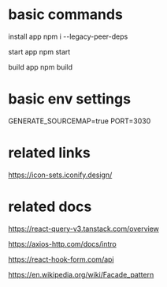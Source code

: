 # basic commands

install app
npm i --legacy-peer-deps

start app
npm start

build app
npm build

# basic env settings

GENERATE_SOURCEMAP=true
PORT=3030
# related links

https://icon-sets.iconify.design/

# related docs

https://react-query-v3.tanstack.com/overview

https://axios-http.com/docs/intro

https://react-hook-form.com/api

https://en.wikipedia.org/wiki/Facade_pattern